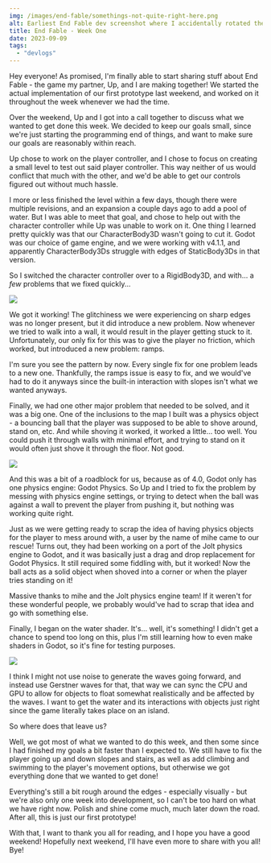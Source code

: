 ```yaml
---
img: /images/end-fable/somethings-not-quite-right-here.png
alt: Earliest End Fable dev screenshot where I accidentally rotated the entire player's body on the X axis, resulting in the world looking messed up. Oops.
title: End Fable - Week One
date: 2023-09-09
tags:
  - "devlogs"
---
```

Hey everyone! As promised, I'm finally able to start sharing stuff about End Fable - the game my partner, Up, and I are making together! We started the actual implementation of our first prototype last weekend, and worked on it throughout the week whenever we had the time.

Over the weekend, Up and I got into a call together to discuss what we wanted to get done this week. We decided to keep our goals small, since we're just starting the programming end of things, and want to make sure our goals are reasonably within reach.

Up chose to work on the player controller, and I chose to focus on creating a small level to test out said player controller. This way neither of us would conflict that much with the other, and we'd be able to get our controls figured out without much hassle.

I more or less finished the level within a few days, though there were multiple revisions, and an expansion a couple days ago to add a pool of water. But I was able to meet that goal, and chose to help out with the character controller while Up was unable to work on it. One thing I learned pretty quickly was that our CharacterBody3D wasn't going to cut it. Godot was our choice of game engine, and we were working with v4.1.1, and apparently CharacterBody3Ds struggle with edges of StaticBody3Ds in that version.

So I switched the character controller over to a RigidBody3D, and with... a *few* problems that we fixed quickly...

![](/images/end-fable/somethings-not-quite-right-here.png)

We got it working! The glitchiness we were experiencing on sharp edges was no longer present, but it did introduce a new problem. Now whenever we tried to walk into a wall, it would result in the player getting stuck to it. Unfortunately, our only fix for this was to give the player no friction, which worked, but introduced a new problem: ramps.

I'm sure you see the pattern by now. Every single fix for one problem leads to a new one. Thankfully, the ramps issue is easy to fix, and we would've had to do it anyways since the built-in interaction with slopes isn't what we wanted anyways.

Finally, we had one other major problem that needed to be solved, and it was a big one. One of the inclusions to the map I built was a physics object - a bouncing ball that the player was supposed to be able to shove around, stand on, etc. And while shoving it worked, it worked a little... too well. You could push it through walls with minimal effort, and trying to stand on it would often just shove it through the floor. Not good.

![](/images/end-fable/reality-is-a-simulation.gif)

And this was a bit of a roadblock for us, because as of 4.0, Godot only has one physics engine: Godot Physics. So Up and I tried to fix the problem by messing with physics engine settings, or trying to detect when the ball was against a wall to prevent the player from pushing it, but nothing was working quite right.

Just as we were getting ready to scrap the idea of having physics objects for the player to mess around with, a user by the name of mihe came to our rescue! Turns out, they had been working on a port of the Jolt physics engine to Godot, and it was basically just a drag and drop replacement for Godot Physics. It still required some fiddling with, but it worked! Now the ball acts as a solid object when shoved into a corner or when the player tries standing on it!

Massive thanks to mihe and the Jolt physics engine team! If it weren't for these wonderful people, we probably would've had to scrap that idea and go with something else.

Finally, I began on the water shader. It's... well, it's something! I didn't get a chance to spend too long on this, plus I'm still learning how to even make shaders in Godot, so it's fine for testing purposes.

![](/images/end-fable/wodder.png)

I think I might not use noise to generate the waves going forward, and instead use Gerstner waves for that, that way we can sync the CPU and GPU to allow for objects to float somewhat realistically and be affected by the waves. I want to get the water and its interactions with objects just right since the game literally takes place on an island.

So where does that leave us?

Well, we got most of what we wanted to do this week, and then some since I had finished my goals a bit faster than I expected to. We still have to fix the player going up and down slopes and stairs, as well as add climbing and swimming to the player's movement options, but otherwise we got everything done that we wanted to get done!

Everything's still a bit rough around the edges - especially visually - but we're also only one week into development, so I can't be too hard on what we have right now. Polish and shine come much, much later down the road. After all, this is just our first prototype!

With that, I want to thank you all for reading, and I hope you have a good weekend! Hopefully next weekend, I'll have even more to share with you all! Bye!